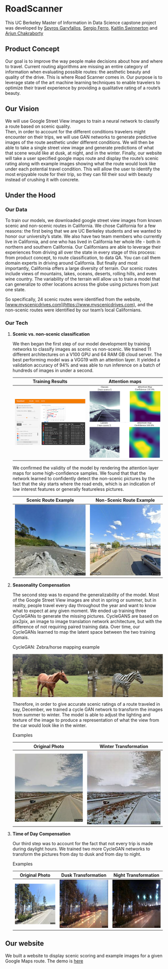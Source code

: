 # RoadScanner
This UC Berkeley Master of Information in Data Science capstone project was developed by
[Spyros Garyfallos](mailto:spiros.garifallos@berkeley.edu), [Sergio Ferro](mailto:sm.ferro54@ischool.berkeley.edu), 
[Kaitlin Swinnerton](mailto:kswinnerton@ischool.berkeley.edu) and [Arjun Chakraborty](archakra@ischool.berkeley.edu)

## Product Concept
Our goal is to improve the way people make decisions about how and where to travel. Current routing algorithms are missing 
an entire category of information when evaluating possible routes: the aesthetic beauty and quality of the drive. 
This is where Road Scanner comes in. Our purpose is to leverage state of the art machine learning
techniques to enable travelers to optimize their travel experience by providing a qualitative rating of a route’s beauty.  


## Our Vision
We will use Google Street View images to train a neural network to classify a route based on scenic quality.  
Then, in order to account for the different conditions travelers might encounter on their trips, we will use GAN networks 
to generate predictive images of the route aesthetic under different conditions. We will then be able to take a single
street view image and generate predictions of what that scene would like at dusk, at night, and in the winter. 
Finally, our website will take a user specified google maps route and display the route’s scenic rating along with 
example images showing what the route would look like under each potential travel condition. 
This will allow the user to identify the most enjoyable route for their trip, so they can fill their soul with beauty
instead of crushing it with concrete.  

## Under the Hood 

### Our Data

To train our models, we downloaded google street view images from known scenic and non-scenic routes in California. 
We chose California for a few reasons: the first being that we are UC Berkeley students and we wanted to honor our 
university’s state. We also have two team members who currently live in California, and one who has lived in California 
her whole life - both in northern and southern California. Our Californians are able to leverage their experiences 
from driving all over the state in every stage of this process: from product concept, to route classification, to data QA. 
You can call them domain experts in driving around California. But finally and most importantly, California offers a large 
diversity of terrain. Our scenic routes include views of mountains, lakes, oceans, deserts, rolling hills, and even wine 
country. The variability of the terrain will allow us to train a model that can generalize to other locations across the 
globe using pictures from just one state. 


So specifically, 24 scenic routes were identified from the website, 
[www.myscenicdrives.com](https://www.myscenicdrives.com), and the non-scenic routes were identified by our team’s local 
Californians. 

### Our Tech
1. **Scenic vs. non-scenic classification**

    We then began the first step of our model development by training networks to classify images as scenic vs non-scenic. 
We trained 11 different architectures on a V100 GPU and 64 RAM GB cloud server. The best performing model was a VGG19 
with an attention layer. It yielded a validation accuracy of 94% and was able to run inference on a batch of hundreds of 
images in under a second. 

    Training Results                 |  Attention maps
    :-------------------------------:|:-----------------------------:
    <img src="/example_images/tb.png" width="300"> | <img src="/example_images/attMap.png" width="300">

    We confirmed the validity of the model by rendering the attention layer maps for some 
high-confidence samples. We found that that the network learned to confidently detect the non-scenic pictures by the 
fact that the sky starts where the road ends, which is an indication of low interest features or generally featureless 
pictures.  

    Scenic Route Example             | Non-Scenic Route Example
    :-------------------------------:|:-----------------------------:
    <img src="/example_images/mendocino_original.jpg" width="300"> | <img src="/example_images/bakersfield_original.jpg" width="300">


2. **Seasonality Compensation**  

    The second step was to expand the generalizability of the model. Most of the Google Street View images are shot 
    in spring or summer, but in reality, people travel every day throughout the year and want to know what to expect 
    at any given moment. 
    We ended up training three CycleGANs to generate the missing pictures. CycleGANS are based on pix2pix, an image 
    to image translation network architecture, but with the difference of not requiring paired training data. Over 
    time, our CycleGANs learned to map the latent space between the two training domais.
    
    CycleGAN: Zebra/horse mapping example
    
    <img src='/example_images/horse2zebra.gif' align="center" width=500>
    
    
        
    Therefore, in order to give accurate scenic ratings of a route traveled in say, December, 
    we trained a cycle GAN network to transform the images from summer to winter. The model is able to adjust the 
    lighting and texture of the image to produce a representation of what the view from the car would look like in 
    the winter.   
    
    Examples  
    
    Original Photo                   |  Winter Transformation
    :-------------------------------:|:-----------------------------:
    <img src="/example_images/big_sur_original.jpg" width="300"> | <img src="/example_images/big_sur_winter.jpg" width="300">
    

    
    
    
3. **Time of Day Compensation**  

     Our third step was to account for the fact that not every trip is made during daylight hours. We trained two more 
     CycleGAN networks to transform the pictures from day to dusk and from day to night.  
     
     
    Examples  

    Original Photo                   |  Dusk Transformation          | Night Transformation
    :-------------------------------:|:-----------------------------:|:-----------------------------:
    <img src="/example_images/tahoe_original.jpg" width="200"> | <img src="/example_images/tahoe_dusk.jpg" width="200">| <img src="/example_images/tahoe_night.jpg" width="200">  

        


## Our website
We built a website to display scenic scoring and example images for a given Google Maps route. The demo is [here](http://people.ischool.berkeley.edu/~sm.ferro54/w209/)
